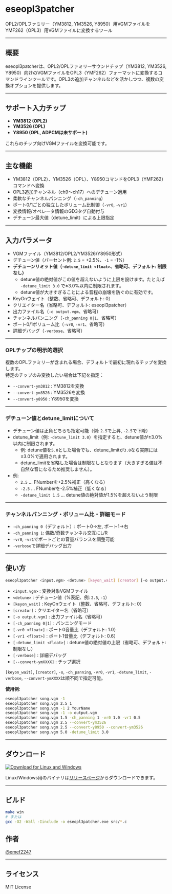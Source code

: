 # eseopl3patcher

OPL2/OPLファミリー（YM3812, YM3526, Y8950）用VGMファイルをYMF262（OPL3）用VGMファイルに変換するツール

---

## 概要

eseopl3patcherは、OPL2/OPLファミリーサウンドチップ（YM3812, YM3526, Y8950）向けのVGMファイルをOPL3（YMF262）フォーマットに変換するコマンドラインツールです。OPL3の追加チャンネルなどを活かしつつ、複数の変換オプションを提供します。

---

## サポート入力チップ

- **YM3812 (OPL2)**
- **YM3526 (OPL)**
- **Y8950 (OPL, ADPCMは未サポート)**

これらのチップ向けVGMファイルを変換可能です。

---

## 主な機能

- YM3812（OPL2）、YM3526（OPL）、Y8950コマンドをOPL3（YMF262）コマンドへ変換
- OPL3追加チャンネル（ch9～ch17）へのデチューン適用
- 柔軟なチャンネルパンニング（`-ch_panning`）
- ポート0/1ごとの独立したボリューム比制御（`-vr0`, `-vr1`）
- 変換情報/オペレータ情報のGD3タグ自動付与
- デチューン最大値（detune_limit）による上限指定

---

## 入力パラメータ

- VGMファイル（YM3812/OPL2/YM3526/Y8950形式）
- デチューン値（パーセント例: `2.5` = +2.5%、`-1` = -1%）
- **デチューンリミット値（`-detune_limit <float>`、省略可、デフォルト: 制限なし）**
    - detune値の絶対値がこの値を超えないように上限を設けます。たとえば `-detune_limit 3.0` で±3.0%以内に制限されます。
    - detune値が大きすぎることによる音程の崩壊を防ぐのに有効です。
- KeyOnウェイト（整数、省略可、デフォルト: 0）
- クリエイター名（省略可、デフォルト: eseopl3patcher）
- 出力ファイル名（`-o output.vgm`、省略可）
- チャンネルパンニング（`-ch_panning 0|1`、省略可）
- ポート0/1ボリューム比（`-vr0`, `-vr1`、省略可）
- 詳細デバッグ（`-verbose`、省略可）

---

### OPLチップの明示的選択

複数のOPLファミリーが含まれる場合、デフォルトで最初に現れるチップを変換します。  
特定のチップのみ変換したい場合は下記を指定：

- `--convert-ym3812` : YM3812を変換
- `--convert-ym3526` : YM3526を変換
- `--convert-y8950`  : Y8950を変換

---

### デチューン値とdetune_limitについて

- デチューン値は正負どちらも指定可能（例: `2.5`で上昇, `-2.5`で下降）
- detune_limit（例: `-detune_limit 3.0`）を指定すると、detune値が±3.0%以内に制限されます。
    - 例: detune値を`5.0`とした場合でも、detune_limitが`3.0`なら実際には±3.0%で適用されます。
    - detune_limitを省略した場合は制限なしとなります（大きすぎる値は不自然な音になるため推奨しません）。
- 例:  
    - `2.5` … FNumberを+2.5%補正（高くなる）
    - `-2.5` … FNumberを-2.5%補正（低くなる）
    - `-detune_limit 1.5` … detune値の絶対値が1.5%を超えないよう制限

---

### チャンネルパンニング・ボリューム比・詳細モード

- `-ch_panning 0`（デフォルト）: ポート0→左, ポート1→右
- `-ch_panning 1`: 偶数/奇数チャンネル交互にL/R
- `-vr0`, `-vr1`でポートごとの音量バランスを調整可能
- `-verbose`で詳細デバッグ出力

---

## 使い方

```sh
eseopl3patcher <input.vgm> <detune> [keyon_wait] [creator] [-o output.vgm] [-ch_panning 0|1] [-vr0 <float>] [-vr1 <float>] [-detune_limit <float>] [-verbose] [--convert-ym3812] [--convert-ym3526] [--convert-y8950]
```

- `<input.vgm>` : 変換対象VGMファイル
- `<detune>` : デチューン値（%表記、例: `2.5`, `-1`）
- `[keyon_wait]` : KeyOnウェイト（整数、省略可、デフォルト: 0）
- `[creator]` : クリエイター名（省略可）
- `[-o output.vgm]` : 出力ファイル名（省略可）
- `[-ch_panning 0|1]` : パンニングモード
- `[-vr0 <float>]` : ポート0音量比（デフォルト: 1.0）
- `[-vr1 <float>]` : ポート1音量比（デフォルト: 0.6）
- `[-detune_limit <float>]` : detune値の絶対値の上限（省略可、デフォルト: 制限なし）
- `[-verbose]` : 詳細デバッグ
- `[--convert-ymXXXX]` : チップ選択

`[keyon_wait]`, `[creator]`, `-o`, `-ch_panning`, `-vr0`, `-vr1`, `-detune_limit`, `-verbose`, `--convert-ymXXXX`は順不同で指定可能。

**使用例:**
```sh
eseopl3patcher song.vgm -1
eseopl3patcher song.vgm 2.5 1
eseopl3patcher song.vgm -1 2 YourName
eseopl3patcher song.vgm -1 -o output.vgm
eseopl3patcher song.vgm 1.5 -ch_panning 1 -vr0 1.0 -vr1 0.5
eseopl3patcher song.vgm 2.5 --convert-ym3526
eseopl3patcher song.vgm 2.5 --convert-y8950 --convert-ym3526
eseopl3patcher song.vgm 5.0 -detune_limit 3.0
```

---

## ダウンロード

[![Download for Linux and Windows](https://img.shields.io/github/v/release/emef2247/eseopl3patcher?label=Download%20latest%20release)](https://github.com/emef2247/eseopl3patcher/releases/latest)

Linux/Windows用のバイナリは[リリースページ](https://github.com/emef2247/eseopl3patcher/releases/latest)からダウンロードできます。

---

## ビルド

```sh
make win
# または
gcc -O2 -Wall -Iinclude -o eseopl3patcher.exe src/*.c
```
## 作者

[@emef2247](https://github.com/emef2247)

---

## ライセンス

MIT License
